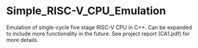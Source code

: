 # Simple_RISC-V_CPU_Emulation

Emulation of single-cycle five stage RISC-V CPU in C++. Can be expanded to include more functionality in the future. See project report (CA1.pdf) for more details.

